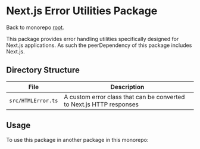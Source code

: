 # Next.js Error Utilities Package

Back to monorepo [root](../../../README.md).

This package provides error handling utilities specifically designed for Next.js applications. As such the peerDependency of this package includes Next.js.

## Directory Structure

| File | Description |
|------|-------------|
| `src/HTMLError.ts` | A custom error class that can be converted to Next.js HTTP responses |

## Usage

To use this package in another package in this monorepo:
